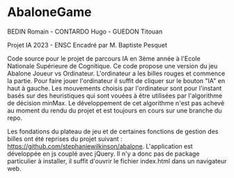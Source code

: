 # AbaloneGame
BEDIN Romain - 
CONTARDO Hugo - 
GUEDON Titouan



Projet IA 2023 - ENSC
Encadré par M. Baptiste Pesquet

Code source pour le projet de parcours IA en 3ème année à l'Ecole Nationale Supérieure de Cognitique.
Ce code propose une version du jeu Abalone Joueur vs Ordinateur. L'ordinateur a les billes rouges et commence la partie.
Pour faire jouer l'ordinateur il suffit de cliquer sur le bouton "IA" en haut à gauche.
Les mouvements choisis par l'ordinateur sont pour l'instant basés sur des heuristiques qui sont vouées à être utilisées par l'algorithme de décision minMax.
Le développement de cet algorithme n'est pas achevé au moment du rendu du projet et est toujours en cours sur une branche du repo.


Les fondations du plateau de jeu et de certaines fonctions de gestion des billes ont été reprises du projet suivant : https://github.com/stephaniewilkinson/abalone.
L'application est développée en js couplé avec jQuery. 
Il n'y a donc pas de package particulier à installer, il suffit d'ouvrir le fichier index.html dans un navigateur web.
